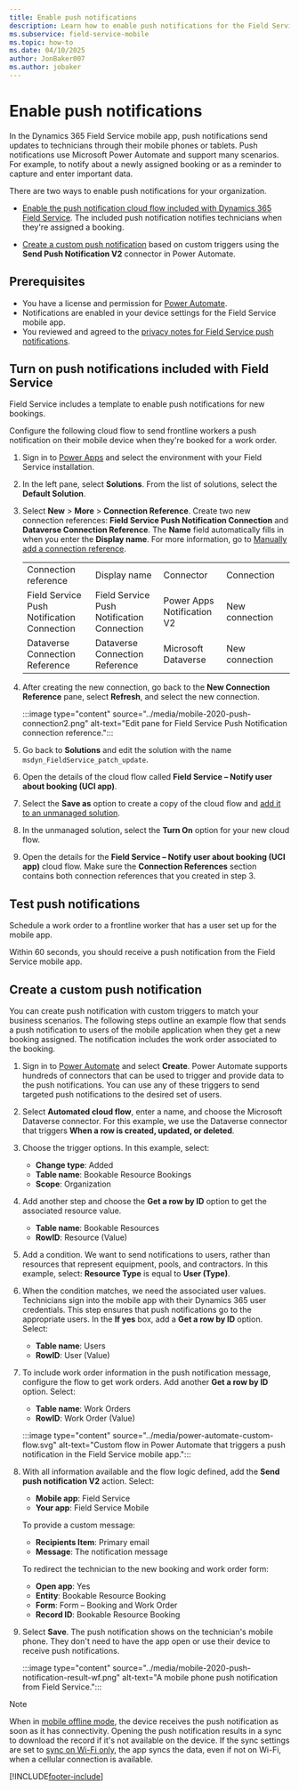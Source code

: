 ```yaml
---
title: Enable push notifications
description: Learn how to enable push notifications for the Field Service mobile app.
ms.subservice: field-service-mobile
ms.topic: how-to
ms.date: 04/10/2025
author: JonBaker007
ms.author: jobaker
---
```


# Enable push notifications

In the Dynamics 365 Field Service mobile app, push notifications send updates to technicians through their mobile phones or tablets. Push notifications use Microsoft Power Automate and support many scenarios. For example, to notify about a newly assigned booking or as a reminder to capture and enter important data.

There are two ways to enable push notifications for your organization.

- [Enable the push notification cloud flow included with Dynamics 365 Field Service](#turn-on-push-notifications-included-with-field-service). The included push notification notifies technicians when they're assigned a booking.

- [Create a custom push notification](#create-a-custom-push-notification) based on custom triggers using the **Send Push Notification V2** connector in Power Automate.

## Prerequisites

- You have a license and permission for [Power Automate](https://flow.microsoft.com/).
- Notifications are enabled in your device settings for the Field Service mobile app.
- You reviewed and agreed to the [privacy notes for Field Service push notifications](mobile-push-notifications-privacy.md).

## Turn on push notifications included with Field Service

Field Service includes a template to enable push notifications for new bookings.

Configure the following cloud flow to send frontline workers a push notification on their mobile device when they're booked for a work order.

1. Sign in to [Power Apps](https://make.powerapps.com) and select the environment with your Field Service installation.

1. In the left pane, select **Solutions**. From the list of solutions, select the **Default Solution**.

1. Select **New** > **More** > **Connection Reference**. Create two new connection references: **Field Service Push Notification Connection** and **Dataverse Connection Reference**. The **Name** field automatically fills in when you enter the **Display name**. For more information, go to [Manually add a connection reference](/power-apps/maker/data-platform/create-connection-reference#manually-add-a-connection-reference-using-solution-explorer).

   |      |      |      |      |       |
   |------|------|------|------|------|
   |Connection reference |Display name |Connector |Connection |
   |Field Service Push Notification Connection |Field Service Push Notification Connection |Power Apps Notification V2 |New connection |
   |Dataverse Connection Reference |Dataverse Connection Reference |Microsoft Dataverse |New connection |

1. After creating the new connection, go back to the **New Connection Reference** pane, select **Refresh**, and select the new connection.

   :::image type="content" source="../media/mobile-2020-push-connection2.png" alt-text="Edit pane for Field Service Push Notification connection reference.":::

1. Go back to **Solutions** and edit the solution with the name `msdyn_FieldService_patch_update`.

1. Open the details of the cloud flow called **Field Service – Notify user about booking (UCI app)**.

1. Select the **Save as** option to create a copy of the cloud flow and [add it to an unmanaged solution](/power-apps/maker/data-platform/create-solution).

1. In the unmanaged solution, select the **Turn On** option for your new cloud flow.

1. Open the details for the **Field Service – Notify user about booking (UCI app)** cloud flow. Make sure the **Connection References** section contains both connection references that you created in step 3.

## Test push notifications

Schedule a work order to a frontline worker that has a user set up for the mobile app.

Within 60 seconds, you should receive a push notification from the Field Service mobile app.

## Create a custom push notification

You can create push notification with custom triggers to match your business scenarios. The following steps outline an example flow that sends a push notification to users of the mobile application when they get a new booking assigned. The notification includes the work order associated to the booking.

1. Sign in to [Power Automate](https://make.powerautomate.com/) and select **Create**. Power Automate supports hundreds of connectors that can be used to trigger and provide data to the push notifications. You can use any of these triggers to send targeted push notifications to the desired set of users.

1. Select **Automated cloud flow**, enter a name, and choose the Microsoft Dataverse connector. For this example, we use the Dataverse connector that triggers **When a row is created, updated, or deleted**.

1. Choose the trigger options. In this example, select:
   - **Change type**: Added
   - **Table name**: Bookable Resource Bookings
   - **Scope**: Organization

1. Add another step and choose the **Get a row by ID** option to get the associated resource value.
   - **Table name**: Bookable Resources
   - **RowID**: Resource (Value)

1. Add a condition. We want to send notifications to users, rather than resources that represent equipment, pools, and contractors. In this example, select: **Resource Type** is equal to **User (Type)**.

1. When the condition matches, we need the associated user values. Technicians sign into the mobile app with their Dynamics 365 user credentials. This step ensures that push notifications go to the appropriate users. In the **If yes** box, add a **Get a row by ID** option. Select:
   - **Table name**: Users
   - **RowID**: User (Value)

1. To include work order information in the push notification message, configure the flow to get work orders. Add another **Get a row by ID** option. Select:
   - **Table name**: Work Orders
   - **RowID**: Work Order (Value)

   :::image type="content" source="../media/power-automate-custom-flow.svg" alt-text="Custom flow in Power Automate that triggers a push notification in the Field Service mobile app.":::

1. With all information available and the flow logic defined, add the **Send push notification V2** action. Select:
   - **Mobile app**: Field Service
   - **Your app**:  Field Service Mobile

   To provide a custom message:

    - **Recipients Item**: Primary email
    - **Message**: The notification message

   To redirect the technician to the new booking and work order form:

    - **Open app**: Yes
    - **Entity**: Bookable Resource Booking
    - **Form**:  Form – Booking and Work Order
    - **Record ID**: Bookable Resource Booking

1. Select **Save**. The push notification shows on the technician's mobile phone. They don't need to have the app open or use their device to receive push notifications.

   :::image type="content" source="../media/mobile-2020-push-notification-result-wf.png" alt-text="A mobile phone push notification from Field Service.":::

> [!NOTE]
> When in [mobile offline mode](offline-data-sync.md), the device receives the push notification as soon as it has connectivity. Opening the push notification results in a sync to download the record if it's not available on the device. If the sync settings are set to [sync on Wi-Fi only](/power-apps/mobile/setup-mobile-offline#define-sync-settings-on-mobile), the app syncs the data, even if not on Wi-Fi, when a cellular connection is available.

[!INCLUDE[footer-include](../../includes/footer-banner.md)]
